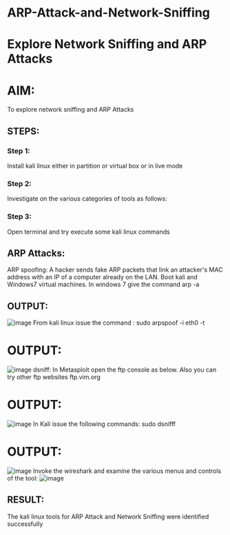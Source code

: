 # ARP-Attack-and-Network-Sniffing
# Explore Network Sniffing and ARP Attacks

# AIM:

To explore network sniffing and ARP Attacks

## STEPS:

### Step 1:

Install kali linux either in partition or virtual box or in live mode

### Step 2:

Investigate on the various categories of tools as follows:


### Step 3:
Open terminal and try execute some kali linux commands

## ARP Attacks:  
ARP spoofing: A hacker sends fake ARP packets that link an attacker's MAC address with an IP of a computer already on the LAN. 
Boot kali and Windows7 virtual machines.
In windows 7 give the command arp -a
## OUTPUT:
![image](https://github.com/sachinezhilmaran/ARP-Attack-and-Network-Sniffing/assets/128135351/968d6dd7-1455-4312-9b00-e4db6e39a129)
From kali linux issue the command : sudo arpspoof -i eth0 -t
# OUTPUT:
![image](https://github.com/sachinezhilmaran/ARP-Attack-and-Network-Sniffing/assets/128135351/ee3dc26a-438a-4d83-b7c2-0e27fe1c51e0)
dsniff:
In Metasploit open the ftp console as below. Also you can try other ftp websites ftp.vim.org

# OUTPUT:
![image](https://github.com/sachinezhilmaran/ARP-Attack-and-Network-Sniffing/assets/128135351/56999a83-03fd-4cb0-8d75-c606a8cc0588)
In Kali issue the following commands: sudo dsnifff

# OUTPUT:
![image](https://github.com/sachinezhilmaran/ARP-Attack-and-Network-Sniffing/assets/128135351/8318dd2f-b75a-4a53-a54a-9047485aa2ba)
Invoke the wireshark and examine the various menus and controls of the tool:
![image](https://github.com/sachinezhilmaran/ARP-Attack-and-Network-Sniffing/assets/128135351/b4d2d011-1200-4852-89ca-2819394a0a21)

## RESULT:
The kali linux tools for ARP Attack and Network Sniffing were identified successfully
